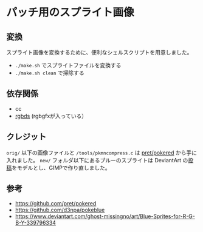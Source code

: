 # パッチ用のスプライト画像

## 変換

スプライト画像を変換するために、便利なシェルスクリプトを用意しました。

- `./make.sh` でスプライトファイルを変換する
- `./make.sh clean` で掃除する

## 依存関係

- cc
- [rgbds](https://github.com/gbdev/rgbds) (rgbgfxが入っている）

## クレジット

`orig/` 以下の画像ファイルと `/tools/pkmncompress.c` は [pret/pokered](https://github.com/pret/pokered) から手に入れました。 `new/` フォルダ以下にあるブルーのスプライトは DeviantArt の[投稿](https://www.deviantart.com/ghost-missingno/art/Blue-Sprites-for-R-G-B-Y-339796334)をモデルとし、GIMPで作り直しました。

## 参考

- https://github.com/pret/pokered
- https://github.com/d3npa/pokeblue
- https://www.deviantart.com/ghost-missingno/art/Blue-Sprites-for-R-G-B-Y-339796334
